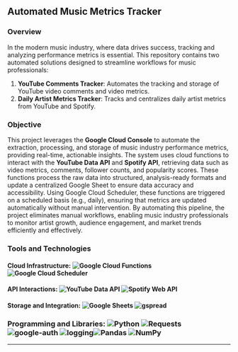 ## Automated Music Metrics Tracker

### Overview

In the modern music industry, where data drives success, tracking and analyzing performance metrics is essential. This repository contains two automated solutions designed to streamline workflows for music professionals:

1. **YouTube Comments Tracker**: Automates the tracking and storage of YouTube video comments and video metrics.
2. **Daily Artist Metrics Tracker**: Tracks and centralizes daily artist metrics from YouTube and Spotify.

### Objective

This project leverages the **Google Cloud Console** to automate the extraction, processing, and storage of music industry performance metrics, providing real-time, actionable insights. The system uses cloud functions to interact with the **YouTube Data API** and **Spotify API**, retrieving data such as video metrics, comments, follower counts, and popularity scores. These functions process the raw data into structured, analysis-ready formats and update a centralized Google Sheet to ensure data accuracy and accessibility. Using Google Cloud Scheduler, these functions are triggered on a scheduled basis (e.g., daily), ensuring that metrics are updated automatically without manual intervention. By automating this pipeline, the project eliminates manual workflows, enabling music industry professionals to monitor artist growth, audience engagement, and market trends efficiently and effectively.


### Tools and Technologies

#### Cloud Infrastructure: ![Google Cloud Functions](https://img.shields.io/badge/Google%20Cloud-Functions-blue)  ![Google Cloud Scheduler](https://img.shields.io/badge/Google%20Cloud-Scheduler-orange)

#### API Interactions: ![YouTube Data API](https://img.shields.io/badge/YouTube-Data%20API-red)  ![Spotify Web API](https://img.shields.io/badge/Spotify-Web%20API-green)

#### Storage and Integration: ![Google Sheets](https://img.shields.io/badge/Google%20Sheets-Integration-brightgreen)  ![gspread](https://img.shields.io/badge/gspread-Google%20Sheets%20Access-lightblue)

### Programming and Libraries: ![Python](https://img.shields.io/badge/Python-Programming%20Language-yellow)  ![Requests](https://img.shields.io/badge/Requests-HTTP%20Library-blue)  ![google-auth](https://img.shields.io/badge/google--auth-API%20Authentication-brightgreen)  ![logging](https://img.shields.io/badge/logging-Debugging%20Logs-yellowgreen)![Pandas](https://img.shields.io/badge/Pandas-Data%20Manipulation-blue)  ![NumPy](https://img.shields.io/badge/NumPy-Scientific%20Computing-lightblue)

---
